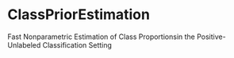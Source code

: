 # ClassPriorEstimation
Fast Nonparametric Estimation of Class Proportionsin the Positive-Unlabeled Classification Setting
